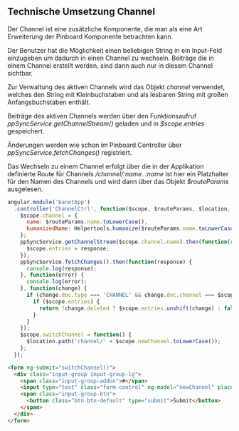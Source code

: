 ## Technische Umsetzung Channel

Der Channel ist eine zusätzliche Komponente, die man als eine Art Erweiterung der Pinboard Komponente betrachten kann.

Der Benutzer hat die Möglichkeit einen beliebigen String in ein Input-Feld einzugeben um dadurch in einen Channel zu wechseln. Beiträge die in einem Channel erstellt werden, sind dann auch nur in diesem Channel sichtbar.

Zur Verwaltung des aktiven Channels wird das Objekt *channel* verwendet, welches den String mit Kleinbuchstaben und als lesbaren String mit großen Anfangsbuchstaben enthält.

Beiträge des aktiven Channels werden über den Funktionsaufruf *ppSyncService.getChannelStream()* geladen und in *$scope.entries* gespeichert.

Änderungen werden wie schon im Pinboard Controller über *ppSyncService.fetchChanges()* registriert.

Das Wechseln zu einem Channel erfolgt über die in der Applikation definierte Route für Channels */channel/:name*. *:name* ist hier ein Platzhalter für den Namen des Channels und wird dann über das Objekt *$routeParams* ausgelesen.

```javascript
angular.module('banetApp')
  .controller('ChannelCtrl', function($scope, $routeParams, $location, ppSyncService, Helpertools) {
    $scope.channel = {
      name: $routeParams.name.toLowerCase(),
      humanizedName: Helpertools.humanize($routeParams.name.toLowerCase())
    };
    ppSyncService.getChannelStream($scope.channel.name).then(function(response) {
      $scope.entries = response;
    });
    ppSyncService.fetchChanges().then(function(response) {
      console.log(response);
    }, function(error) {
      console.log(error);
    }, function(change) {
      if (change.doc.type === 'CHANNEL' && change.doc.channel === $scope.channel.name) {
        if ($scope.entries) {
          return !change.deleted ? $scope.entries.unshift(change) : false;
        }
      }
    });
    $scope.switchChannel = function() {
      $location.path('channel/' + $scope.newChannel.toLowerCase());
    };
  });
```

```html
<form ng-submit="switchChannel()">
  <div class="input-group input-group-lg">
    <span class="input-group-addon">#</span>
    <input type="text" class="form-control" ng-model="newChannel" placeholder="Switch Channel">
    <span class="input-group-btn">
      <button class="btn btn-default" type="submit">Submit</button>
    </span>
  </div>
</form>
```
